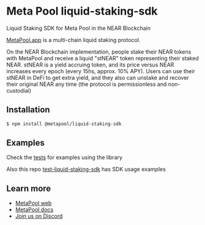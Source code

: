 # Meta Pool liquid-staking-sdk

Liquid Staking SDK for Meta Pool in the NEAR Blockchain

[MetaPool.app](metapool.app) is a multi-chain liquid staking protocol. 

On the NEAR Blockchain implementation, people stake their NEAR tokens with MetaPool and receive a liquid "stNEAR" token representing their staked NEAR. stNEAR is a yield accruing token, and its price versus NEAR increases every epoch (every 15hs, approx. 10% APY). Users can use their stNEAR in DeFi to get extra yield, and they also can unstake and recover their original NEAR any time (the protocol is permissionless and non-custodial)

## Installation
```bash
$ npm install @metapool/liquid-staking-sdk
```

## Examples

Check the [tests](test/stake-unstake.spec.ts) for examples using the library

Also this repo [test-liquid-staking-sdk](https://github.com/Narwallets/test-liquid-staking-sdk) has SDK usage examples
## Learn more
- [MetaPool web](https://MetaPool.app)
- [MetaPool docs](https://docs.MetaPool.app/)
- [Join us on Discord](https://discord.com/invite/tG4XJzRtdQ)
